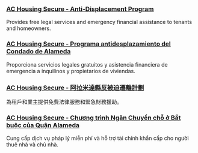 <RenderIf language="en,tl">

### [AC Housing Secure - Anti-Displacement Program](https://www.centrolegal.org/achousingsecure/)

Provides free legal services and emergency financial assistance to tenants and homeowners.

</RenderIf>
<RenderIf language="es">

### [AC Housing Secure - Programa antidesplazamiento del Condado de Alameda](https://www.centrolegal.org/achousingsecure/)

Proporciona servicios legales gratuitos y asistencia financiera de emergencia a inquilinos y propietarios de viviendas.

</RenderIf>
<RenderIf language="zh">

### [AC Housing Secure - 阿拉米達縣反被迫遷離計劃](https://www.centrolegal.org/achousingsecure/)

為租戶和業主提供免費法律服務和緊急財務援助。

</RenderIf>
<RenderIf language="vi">

### [AC Housing Secure - Chương trình Ngăn Chuyển chỗ ở Bắt buộc của Quận Alameda](https://www.centrolegal.org/achousingsecure/)

Cung cấp dịch vụ pháp lý miễn phí và hỗ trợ tài chính khẩn cấp cho người thuê nhà và chủ nhà.

</RenderIf>
